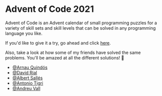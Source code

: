 # Advent of Code 2021
Advent of Code is an Advent calendar of small programming puzzles for a variety of skill sets and skill levels that can be solved in any programming language you like.

If you'd like to give it a try, go ahead and click [here](https://adventofcode.com).

Also, take a look at how some of my friends have solved the same problems. You'll be amazed at all the different solutions! :star_struck:
- [@Arnau Quindós](https://github.com/nauQs/AoC21)
- [@David Rial](https://github.com/DavidRialFigols/adventOfCode2021)
- [@Albert Sallés](https://github.com/albertsalles4/advent-of-code-2021)
- [@Antonio Tigri](https://github.com/BlessedLongsword/Advent-of-Code-2021)
- [@Andreu Vall](https://github.com/andreu-vall/advent-of-code-2021)
